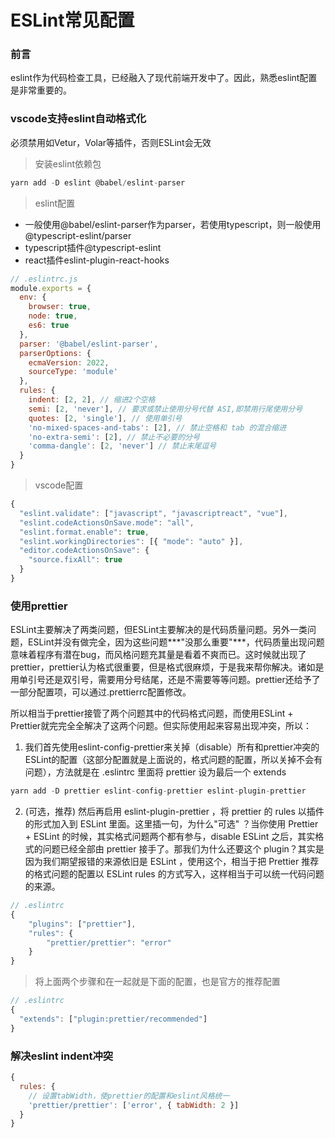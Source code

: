 # ESLint常见配置

### 前言

eslint作为代码检查工具，已经融入了现代前端开发中了。因此，熟悉eslint配置是非常重要的。

### vscode支持eslint自动格式化

必须禁用如Vetur，Volar等插件，否则ESLint会无效

> 安装eslint依赖包

```js
yarn add -D eslint @babel/eslint-parser
```

> eslint配置

- 一般使用@babel/eslint-parser作为parser，若使用typescript，则一般使用@typescript-eslint/parser
- typescript插件@typescript-eslint
- react插件eslint-plugin-react-hooks

```js
// .eslintrc.js
module.exports = {
  env: {
    browser: true,
    node: true,
    es6: true
  },
  parser: '@babel/eslint-parser',
  parserOptions: {
    ecmaVersion: 2022,
    sourceType: 'module'
  },
  rules: {
    indent: [2, 2], // 缩进2个空格
    semi: [2, 'never'], // 要求或禁止使用分号代替 ASI,即禁用行尾使用分号
    quotes: [2, 'single'], // 使用单引号
    'no-mixed-spaces-and-tabs': [2], // 禁止空格和 tab 的混合缩进
    'no-extra-semi': [2], // 禁止不必要的分号
    'comma-dangle': [2, 'never'] // 禁止末尾逗号
  }
}

```

> vscode配置

```js
{
  "eslint.validate": ["javascript", "javascriptreact", "vue"],
  "eslint.codeActionsOnSave.mode": "all",
  "eslint.format.enable": true,
  "eslint.workingDirectories": [{ "mode": "auto" }],
  "editor.codeActionsOnSave": {
    "source.fixAll": true
  }
}
```

### 使用prettier

ESLint主要解决了两类问题，但ESLint主要解决的是代码质量问题。另外一类问题，ESLint并没有做完全，因为这些问题***"没那么重要"***，代码质量出现问题意味着程序有潜在bug，而风格问题充其量是看着不爽而已。这时候就出现了prettier，prettier认为格式很重要，但是格式很麻烦，于是我来帮你解决。诸如是用单引号还是双引号，需要用分号结尾，还是不需要等等问题。prettier还给予了一部分配置项，可以通过.prettierrc配置修改。

所以相当于prettier接管了两个问题其中的代码格式问题，而使用ESLint + Prettier就完完全全解决了这两个问题。但实际使用起来容易出现冲突，所以：

1. 我们首先使用eslint-config-prettier来关掉（disable）所有和prettier冲突的ESLint的配置（这部分配置就是上面说的，格式问题的配置，所以关掉不会有问题），方法就是在 .eslintrc 里面将 prettier 设为最后一个 extends

```js
yarn add -D prettier eslint-config-prettier eslint-plugin-prettier
```

2. (可选，推荐) 然后再启用 eslint-plugin-prettier ，将 prettier 的 rules 以插件的形式加入到 ESLint 里面。这里插一句，为什么"可选" ？当你使用 Prettier + ESLint 的时候，其实格式问题两个都有参与，disable ESLint 之后，其实格式的问题已经全部由 prettier 接手了。那我们为什么还要这个 plugin？其实是因为我们期望报错的来源依旧是 ESLint ，使用这个，相当于把 Prettier 推荐的格式问题的配置以 ESLint rules 的方式写入，这样相当于可以统一代码问题的来源。

```js
// .eslintrc    
{      
    "plugins": ["prettier"],      
    "rules": {        
        "prettier/prettier": "error"      
    }    
}
```

> 将上面两个步骤和在一起就是下面的配置，也是官方的推荐配置

```js
// .eslintrc
{
  "extends": ["plugin:prettier/recommended"]
}
```

### 解决eslint indent冲突

```js
{
  rules: {
    // 设置tabWidth，使prettier的配置和eslint风格统一
    'prettier/prettier': ['error', { tabWidth: 2 }]
  }
}
```
